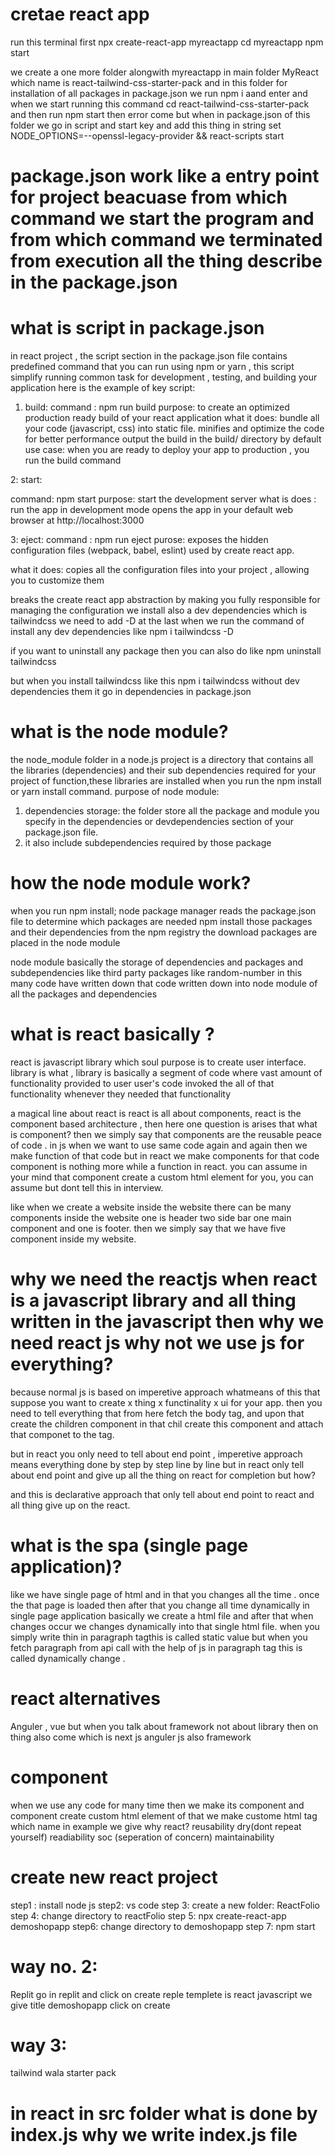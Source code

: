 # cretae react app

run this terminal first
npx create-react-app myreactapp
cd myreactapp
npm start

we create a one more folder alongwith myreactapp in main folder MyReact which name is react-tailwind-css-starter-pack
and in this folder for installation of all packages in package.json we run
npm i aand enter
and when we start running this command
cd react-tailwind-css-starter-pack
and then run npm start
then error come but when in package.json of this folder we go in script and start key and add this thing in string
set NODE_OPTIONS=--openssl-legacy-provider && react-scripts start

# package.json work like a entry point for project beacuase from which command we start the program and from which command we terminated from execution all the thing describe in the package.json

# what is script in package.json

in react project , the script section in the package.json file contains predefined command that you can run using npm or yarn ,
this script simplify running common task for development , testing, and building your application
here is the example of key script:

1. build:
   command : npm run build
   purpose: to create an optimized production ready build of your react application
   what it does:
   bundle all your code (javascript, css) into static file.
   minifies and optimize the code for better performance
   output the build in the build/ directory by default
   use case: when you are ready to deploy your app to production , you run the build command

2: start:

command: npm start
purpose: start the development server
what is does :
run the app in development mode
opens the app in your default web browser at http://localhost:3000

3: eject:
command : npm run eject
purose: exposes the hidden configuration files (webpack, babel, eslint) used by create react app.

what it does:
copies all the configuration files into your project , allowing you to customize them

breaks the create react app abstraction by making you fully responsible for managing the configuration
we install also a dev dependencies which is tailwindcss we need to add -D at the last when we run the command of install any dev dependencies
like npm i tailwindcss -D

if you want to uninstall any package then you can also do like
npm uninstall tailwindcss

but when you install tailwindcss like this
npm i tailwindcss without dev dependencies them it go in dependencies in package.json

# what is the node module?

the node_module folder in a node.js project is a directory that contains all the libraries (dependencies) and their sub dependencies required for your project of function,these libraries are installed when you run the npm install or yarn install command.
purpose of node module:

1. dependencies storage: the folder store all the package and module you specify in the dependencies or devdependencies section of your package.json file.
2. it also include subdependencies required by those package

# how the node module work?

when you run npm install;
node package manager reads the package.json file to determine which packages are needed
npm install those packages and their dependencies from the npm registry
the download packages are placed in the node module

node module basically the storage of dependencies and packages and subdependencies
like third party packages like random-number in this many code have written down that code written down into node module of all the packages and dependencies

# what is react basically ?

react is javascript library which soul purpose is to create user interface.
library is what , library is basically a segment of code where vast amount of functionality provided to user
user's code invoked the all of that functionality whenever they needed that functionality

a magical line about react is react is all about components, react is the component based architecture , then here one question is arises that what is component?
then we simply say that components are the reusable peace of code .
in js when we want to use same code again and again then we make function of that code but in react we make components for that code
component is nothing more while a function in react.
you can assume in your mind that component create a custom html element for you, you can assume but dont tell this in interview.

like when we create a website inside the website there can be many components inside the website one is header two side bar one main component and one is footer. then we simply say that we have five component inside my website.

# why we need the reactjs when react is a javascript library and all thing written in the javascript then why we need react js why not we use js for everything?

because normal js is based on imperetive approach whatmeans of this that suppose you want to create x thing x functinality x ui for your app. then you need to tell everything that from here fetch the body tag, and upon that create the children component in that chil create this component and attach that componet to the tag.

but in react you only need to tell about end point , imperetive approach means everything done by step by step line by line
but in react only tell about end point and give up all the thing on react for completion
but how?

and this is declarative approach that only tell about end point to react and all thing give up on the react.

# what is the spa (single page application)?

like we have single page of html and in that you changes all the time .
once the that page is loaded then after that you change all time dynamically
in single page application basically we create a html file and after that when changes occur we changes dynamically into that single html file.
when you simply write thin in paragraph tagthis is called static value but when you fetch paragraph from api call with the help of js in paragraph tag this is called dynamically change .

# react alternatives

Anguler , vue
but when you talk about framework not about library then on thing also come which is next js anguler js also framework

# component

when we use any code for many time then we make its component and component create custom html element of that we make custome html tag which name in example we give <Custome></Custom>
why react?
reusability
dry(dont repeat yourself)
readiability
soc (seperation of concern)
maintainability

# create new react project

step1 : install node js
step2: vs code
step 3: create a new folder: ReactFolio
step 4: change directory to reactFolio
step 5: npx create-react-app demoshopapp
step6: change directory to demoshopapp
step 7: npm start

# way no. 2:
Replit
go in replit and click on create reple templete is react javascript we give title demoshopapp click on create 

# way 3:
tailwind wala starter pack 

# in react in src folder what is done by index.js why we write index.js file

